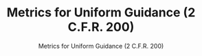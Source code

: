 ---
layout: resources-landing
title: "Metrics for Uniform Guidance (2 C.F.R. 200)"
subtitle: "Metrics for Uniform Guidance (2 C.F.R. 200)"
external_link: https://obamawhitehouse.archives.gov/sites/default/files/omb/memoranda/2014/m-14-17.pdf
filters: federal-financial-assistance coffa uniform-guidance-2-cfr-200 memorandum 2014
fiscal_year: 2014
---